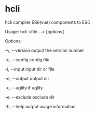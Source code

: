 # hcli
hcli complier ES6(vue) components to ES5

Usage: hcli <file ...> [options]

Options:

  -v, --version  output the version number
  
  -c, --config   config file
  
  -i, --input    input dir or file
  
  -o, --output   output dir
  
  -u, --uglify   if uglify
  
  -e, --exclude  exclude dir
  
  -h, --help     output usage information

